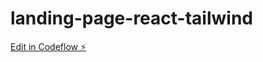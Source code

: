 # landing-page-react-tailwind

[Edit in Codeflow ⚡️](https://stackblitz.com/~/github.com/mmohedano/landing-page-react-tailwind)